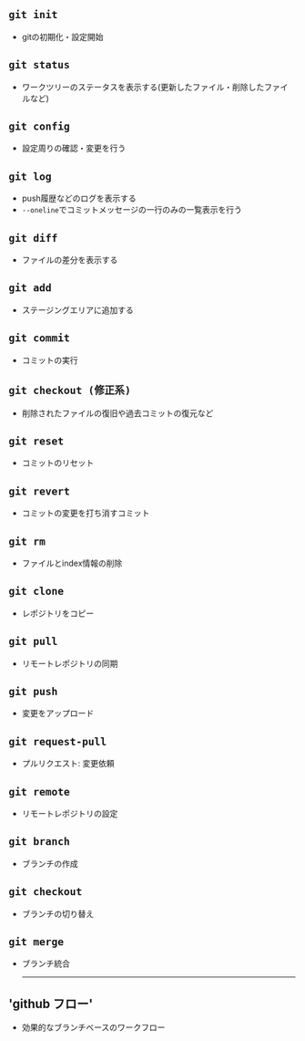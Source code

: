 ## `git init`
- gitの初期化・設定開始

## `git status`
- ワークツリーのステータスを表示する(更新したファイル・削除したファイルなど)

## `git config`
- 設定周りの確認・変更を行う

## `git log`
- push履歴などのログを表示する
- `--oneline`でコミットメッセージの一行のみの一覧表示を行う

## `git diff`
- ファイルの差分を表示する

## `git add`
- ステージングエリアに追加する

## `git commit`
- コミットの実行

## `git checkout (修正系)`
- 削除されたファイルの復旧や過去コミットの復元など

## `git reset`
- コミットのリセット

## `git revert`
- コミットの変更を打ち消すコミット

## `git rm`
- ファイルとindex情報の削除

## `git clone`
- レポジトリをコピー    

## `git pull`
- リモートレポジトリの同期

## `git push`
- 変更をアップロード

## `git request-pull`
- プルリクエスト: 変更依頼

## `git remote`
- リモートレポジトリの設定

## `git branch`
- ブランチの作成

## `git checkout`
- ブランチの切り替え

## `git merge`
- ブランチ統合

  ***

## 'github フロー'
- 効果的なブランチベースのワークフロー
